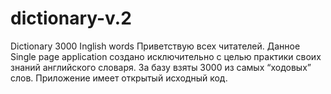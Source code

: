 # dictionary-v.2
Dictionary 3000 Inglish words
Приветствую всех читателей. 
Данное Single page application создано исключительно с целью практики своих знаний английского словаря. За базу взяты 3000 из самых “ходовых” слов. Приложение имеет открытый исходный код.
